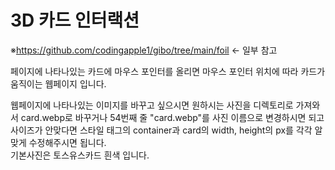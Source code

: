 # 3D 카드 인터랙션

※<https://github.com/codingapple1/gibo/tree/main/foil> <- 일부 참고

페이지에 나타나있는 카드에 마우스 포인터를 올리면 마우스 포인터 위치에 따라 카드가 움직이는 웹페이지 입니다.<br>

웹페이지에 나타나있는 이미지를 바꾸고 싶으시면 원하시는 사진을 디렉토리로 가져와서 card.webp로 바꾸거나 54번째 줄 "card.webp"를 사진 이름으로 변경하시면 되고 사이즈가 안맞다면 스타일 태그의 container과 card의 width, height의 px를 각각 알맞게 수정해주시면 됩니다.<br>
기본사진은 토스유스카드 흰색 입니다.
